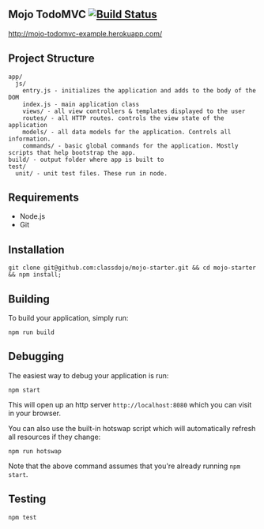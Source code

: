 ## Mojo TodoMVC [![Build Status](https://travis-ci.org/classdojo/mojo-todomvc-example.svg)](https://travis-ci.org/classdojo/mojo-todomvc-example)

http://mojo-todomvc-example.herokuapp.com/

## Project Structure

```
app/
  js/
    entry.js - initializes the application and adds to the body of the DOM
    index.js - main application class
    views/ - all view controllers & templates displayed to the user
    routes/ - all HTTP routes. controls the view state of the application
    models/ - all data models for the application. Controls all information.
    commands/ - basic global commands for the application. Mostly scripts that help bootstrap the app.
build/ - output folder where app is built to
test/
  unit/ - unit test files. These run in node.
```


## Requirements

- Node.js
- Git


## Installation

```
git clone git@github.com:classdojo/mojo-starter.git && cd mojo-starter && npm install;
```

## Building

To build your application, simply run:

```
npm run build
```

## Debugging

The easiest way to debug your application is run:

```
npm start
```

This will open up an http server `http://localhost:8080` which you can visit in your browser.

You can also use the built-in hotswap script which will automatically refresh all resources if they change:

```
npm run hotswap
```

Note that the above command assumes that you're already running `npm start`.

## Testing

```
npm test
```
